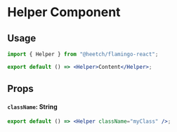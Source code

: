 # Helper Component

## Usage

```jsx
import { Helper } from "@heetch/flamingo-react";

export default () => <Helper>Content</Helper>;
```

## Props

#### `className`: String

```jsx
export default () => <Helper className="myClass" />;
```
